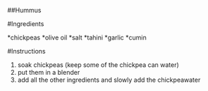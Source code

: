 ##Hummus

#Ingredients

*chickpeas
*olive oil
*salt
*tahini
*garlic
*cumin


#Instructions

1. soak chickpeas (keep some of the chickpea can water)
2. put them in a blender
3. add all the other ingredients and slowly add the chickpeawater